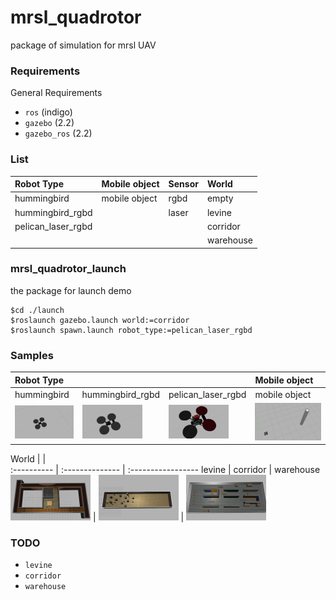 mrsl_quadrotor
==========
package of simulation for mrsl UAV
### Requirements
General Requirements
 - `ros` (indigo)
 - `gazebo` (2.2)
 - `gazebo_ros` (2.2)

### List
  Robot Type         | Mobile object | Sensor | World    
  :----------------- | :------------ | :----- | :------
  hummingbird        | mobile object | rgbd   | empty    
  hummingbird_rgbd   |               | laser  | levine   
  pelican_laser_rgbd |               |        | corridor 
                     |               |        | warehouse

### mrsl_quadrotor_launch
the package for launch demo
```           
$cd ./launch
$roslaunch gazebo.launch world:=corridor
$roslaunch spawn.launch robot_type:=pelican_laser_rgbd
```
 
### Samples
  Robot Type  |                 |                    | Mobile object
  :---------- | :-------------- | :----------------- | :-----------
  hummingbird | hummingbird_rgbd | pelican_laser_rgbd | mobile object
  <img src="./mrsl_models/samples/hummingbird.jpg" width="96"> | <img src="./mrsl_models/samples/hummingbird_rgbd.jpg" width="96"> | <img src="./mrsl_models/samples/pelican_laser_rgbd.jpg" width="96"> | <img src="./mrsl_models/samples/mobile_object.jpg" width="128">

  World  |                 |                    
  :---------- | :-------------- | :----------------- 
  levine | corridor | warehouse 
  <img src="./mrsl_models/samples/levine.jpg" width="128"> | <img src="./mrsl_models/samples/corridor.jpg" width="128"> | <img src="./mrsl_models/samples/warehouse.jpg" width="128">



### TODO
- `levine`
- `corridor`
- `warehouse`
